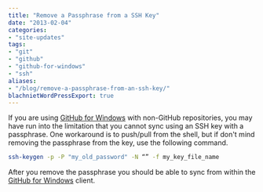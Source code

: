 ```yaml
---
title: "Remove a Passphrase from a SSH Key"
date: "2013-02-04"
categories:
- "site-updates"
tags:
- "git"
- "github"
- "github-for-windows"
- "ssh"
aliases:
- "/blog/remove-a-passphrase-from-an-ssh-key/"
blachnietWordPressExport: true
---
```


If you are using [GitHub for Windows](http://windows.github.com/) with non-GitHub repositories, you may have run into the limitation that you cannot sync using an SSH key with a passphrase. One workaround is to push/pull from the shell, but if don't mind removing the passphrase from the key, use the following command.

```sh
ssh-keygen -p -P "my_old_password" -N “” -f my_key_file_name
```

After you remove the passphrase you should be able to sync from within the [GitHub for Windows](http://windows.github.com/) client.
